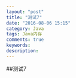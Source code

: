 ```yaml
---
layout: "post"
title: "测试7"
date: "2016-08-06 15:15"
category: Java
tags: Java内存
comments: true
keywords:
description:
---
```


##测试7
